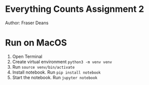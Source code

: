 # Everything Counts Assignment 2

Author: Fraser Deans

# Run on MacOS

1. Open Terminal
2. Create virtual environment `python3 -m venv venv`
3. Run `source venv/bin/activate`
4. Install notebook. Run `pip install notebook`
5. Start the notebook. Run `jupyter notebook`
